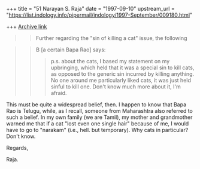 +++
title = "51 Narayan S. Raja"
date = "1997-09-10"
upstream_url = "https://list.indology.info/pipermail/indology/1997-September/009180.html"

+++
[Archive link](https://list.indology.info/pipermail/indology/1997-September/009180.html)



> >Further regarding the "sin of killing a cat" issue, the following 

> >B [a certain Bapa Rao] says:
> >
> >> p.s. about the cats, I based my statement on my upbringing, which
> >> held that it was a special sin to kill cats, as opposed to the
> >> generic sin incurred by killing anything. No one around me
> >> particularly liked cats, it was just held sinful to kill one. Don't
> >> know much more about it, I'm afraid.


This must be quite a widespread belief, then.
I happen to know that Bapa Rao is Telugu, while,
as I recall, someone from Maharashtra also referred
to such a belief.  In my own family (we are Tamil),
my mother and grandmother warned me that if a cat 
"lost even one single hair" because of me, I would have 
to go to "narakam" (i.e., hell. but temporary).  Why 
cats in particular?  Don't know.

Regards,


Raja.






